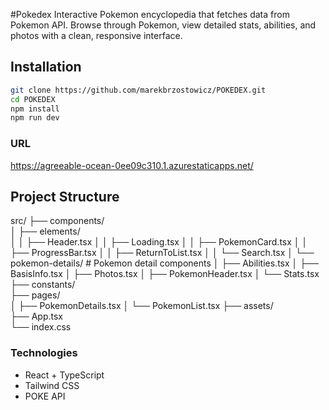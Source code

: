 #Pokedex
Interactive Pokemon encyclopedia that fetches data from Pokemon API. Browse through Pokemon, view detailed stats, abilities, and photos with a clean, responsive interface.

## Installation
```bash
git clone https://github.com/marekbrzostowicz/POKEDEX.git
cd POKEDEX
npm install
npm run dev
```
### URL 
https://agreeable-ocean-0ee09c310.1.azurestaticapps.net/

## Project Structure
src/
├── components/          
│   ├── elements/       
│   │   ├── Header.tsx
│   │   ├── Loading.tsx
│   │   ├── PokemonCard.tsx
│   │   ├── ProgressBar.tsx
│   │   ├── ReturnToList.tsx
│   │   └── Search.tsx
│   └── pokemon-details/ # Pokemon detail components
│       ├── Abilities.tsx
│       ├── BasisInfo.tsx
│       ├── Photos.tsx
│       ├── PokemonHeader.tsx
│       └── Stats.tsx
├── constants/           
├── pages/            
│   ├── PokemonDetails.tsx
│   └── PokemonList.tsx
├── assets/           
├── App.tsx            
└── index.css          

### Technologies
 - React + TypeScript
 - Tailwind CSS
 - POKE API


